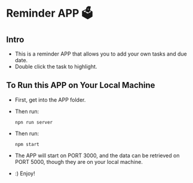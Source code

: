 # Reminder APP 🗳

## Intro

* This is a reminder APP that allows you to add your own tasks and due date.
* Double click the task to highlight.

## To Run this APP on Your Local Machine

* First, get into the APP folder.

* Then run:

  ```
  npn run server
  ```

* Then run:

  ```
  npm start
  ```

* The APP will start on PORT 3000, and the data can be retrieved on PORT 5000, though they are on your local machine.

* :) Enjoy!